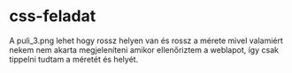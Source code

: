 # css-feladat 
A puli_3.png lehet hogy rossz helyen van és rossz a mérete mivel valamiért nekem nem akarta megjeleníteni amikor ellenőriztem a weblapot, így csak tippelni tudtam a méretét és helyét.
